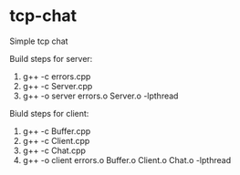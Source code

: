 # tcp-chat
Simple tcp chat 

Build steps for server:

1. g++ -c errors.cpp
2. g++ -c Server.cpp
3. g++ -o server errors.o Server.o -lpthread

Biuld steps for client:

1. g++ -c Buffer.cpp
2. g++ -c Client.cpp
3. g++ -c Chat.cpp
4. g++ -o client errors.o Buffer.o Client.o Chat.o -lpthread
